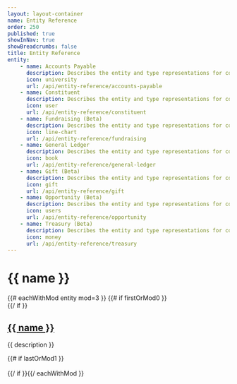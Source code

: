 ```yaml
---
layout: layout-container
name: Entity Reference
order: 250
published: true
showInNav: true
showBreadcrumbs: false
title: Entity Reference
entity: 
    - name: Accounts Payable
      description: Describes the entity and type representations for common items that the Accounts Payable API uses.
      icon: university
      url: /api/entity-reference/accounts-payable
    - name: Constituent
      description: Describes the entity and type representations for common items that the Constituent API uses.
      icon: user
      url: /api/entity-reference/constituent
    - name: Fundraising (Beta)
      description: Describes the entity and type representations for common items that the Fundraising API uses.
      icon: line-chart
      url: /api/entity-reference/fundraising
    - name: General Ledger
      description: Describes the entity and type representations for common items that the General Ledger API uses.
      icon: book
      url: /api/entity-reference/general-ledger
    - name: Gift (Beta)
      description: Describes the entity and type representations for common items that the Gift API uses.
      icon: gift
      url: /api/entity-reference/gift
    - name: Opportunity (Beta)
      description: Describes the entity and type representations for common items that the Opportunity API uses.
      icon: users
      url: /api/entity-reference/opportunity
    - name: Treasury (Beta)
      description: Describes the entity and type representations for common items that the Treasury API uses.
      icon: money
      url: /api/entity-reference/treasury
---
```


<h1>{{ name }}</h1>
<div class="container">
<div class="row">
<div class="col-md-12">
<div class="showcase row" stache-equal-height>
<div class="clearfix"></div>
{{# eachWithMod entity mod=3 }}
{{# if firstOrMod0 }}
 <div class="row">
 {{/ if }}
        <div class="col-sm-4">
            <i class="fa fa-fw fa-3x fa-{{ icon }} showcase-icon"></i>
            <div class="showcase-desc">
                <h2>
                    <a href="{{ url }}">{{ name }}</a>
                </h2>
                <p>{{ description }}</p>
            </div>
        </div>
        {{# if lastOrMod1 }}</div><br />{{/ if }}{{/ eachWithMod }}
        </div></div></div></div>
